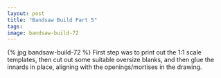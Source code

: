```yaml
---
layout: post
title: "Bandsaw Build Part 5"
tags:
image: bandsaw-build-72
---
```

{% jpg bandsaw-build-72 %} First step was to print out the 1:1 scale templates, then cut out some suitable oversize blanks, and then glue the innards in place, aligning with the openings/mortises in the drawing.


